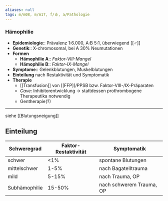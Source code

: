 ```yaml
---
aliases: null
tags: m/m08, m/m17, f/🩸, a/Pathologie
---
```

### Hämophilie
- **Epidemiologie**:: Prävalenz 1:6.000, A:B 5:1, überwiegend [[♂]] 
- **Genetik**:: X-chromosomal, bei A 30% Neumutationen
- **Formen**
	- **Hämophilie A**:: *Faktor-VIII-Mangel*
	- **Hämophilie B**:: *Faktor-IX-Mangel*
- **Symptome**:: Gelenkblutungen, Muskelblutungen
- **Einteilung** nach Restaktivität und Symptomatik
- **Therapie**
	- [[Transfusion]] von [[FFP]]/PPSB bzw. Faktor-VIII-/IX-Präparaten
	- *Cave:* Inhibitorentwicklung → stattdessen prothrombogene Therapeutika notwendig
	- Gentherapie(?)
---
siehe [[Blutungsneigung]]

## Einteilung
Schweregrad|Faktor-Restaktivität|Symptomatik
-|-|-
schwer|<1%|spontane Blutungen
mittelschwer|1-5%|nach Bagatelltrauma
mild|5-15%|nach Trauma, OP
Subhämophilie|15-50%|nach schwerem Trauma, OP